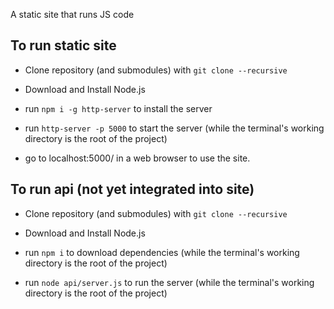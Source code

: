 A static site that runs JS code

## To run static site

- Clone repository (and submodules) with `git clone --recursive`

- Download and Install Node.js

- run `npm i -g http-server` to install the server

- run `http-server -p 5000` to start the server (while the terminal's working directory is the root of the project)

- go to localhost:5000/ in a web browser to use the site.

## To run api (not yet integrated into site)

- Clone repository (and submodules) with `git clone --recursive`

- Download and Install Node.js

- run `npm i` to download dependencies (while the terminal's working directory is the root of the project)

- run `node api/server.js` to run the server (while the terminal's working directory is the root of the project)
